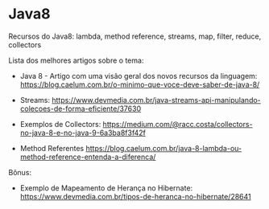 # Java8
Recursos do Java8: lambda, method reference, streams, map, filter, reduce, collectors

Lista dos melhores artigos sobre o tema:

* Java 8 - Artigo com uma visão geral dos novos recursos da linguagem:
https://blog.caelum.com.br/o-minimo-que-voce-deve-saber-de-java-8/

* Streams:
https://www.devmedia.com.br/java-streams-api-manipulando-colecoes-de-forma-eficiente/37630

* Exemplos de Collectors:
https://medium.com/@racc.costa/collectors-no-java-8-e-no-java-9-6a3ba8f3f42f

* Method Referentes
https://blog.caelum.com.br/java-8-lambda-ou-method-reference-entenda-a-diferenca/

Bônus:
* Exemplo de Mapeamento de Herança no Hibernate:
https://www.devmedia.com.br/tipos-de-heranca-no-hibernate/28641
